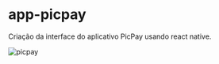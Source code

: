 # app-picpay
Criação da interface do aplicativo PicPay usando react native.

![picpay](https://user-images.githubusercontent.com/43589505/106187941-12ddc300-6185-11eb-9146-85f275437733.png)
